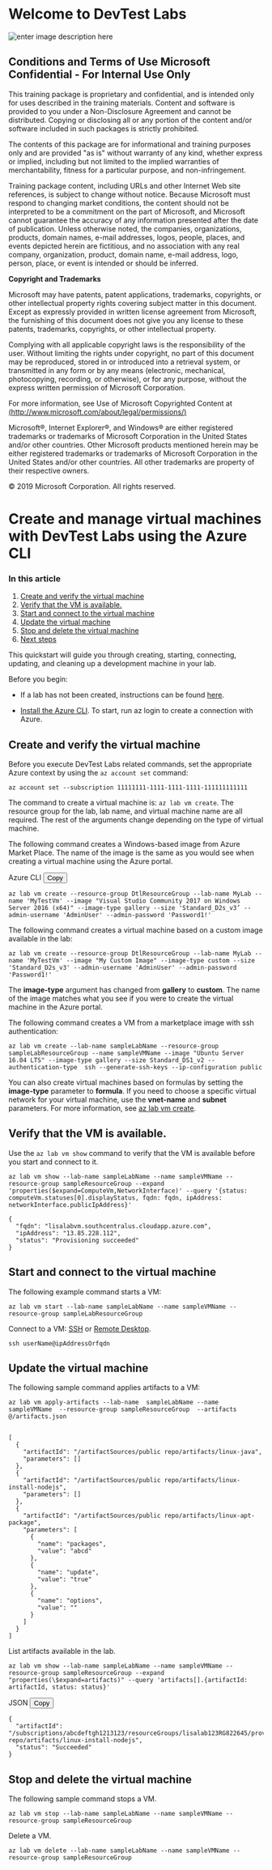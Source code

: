# Welcome to DevTest Labs

![enter image description here](content/Microsoft.png)

## Conditions and Terms of Use Microsoft Confidential - For Internal Use Only

This training package is proprietary and confidential, and is intended only for uses described in the training materials. Content and software is provided to you under a Non-Disclosure Agreement and cannot be distributed. Copying or disclosing all or any portion of the content and/or software included in such packages is strictly prohibited.

The contents of this package are for informational and training purposes only and are provided "as is" without warranty of any kind, whether express or implied, including but not limited to the implied warranties of merchantability, fitness for a particular purpose, and non-infringement.

Training package content, including URLs and other Internet Web site references, is subject to change without notice. Because Microsoft must respond to changing market conditions, the content should not be interpreted to be a commitment on the part of Microsoft, and Microsoft cannot guarantee the accuracy of any information presented after the date of publication. Unless otherwise noted, the companies, organizations, products, domain names, e-mail addresses, logos, people, places, and events depicted herein are fictitious, and no association with any real company, organization, product, domain name, e-mail address, logo, person, place, or event is intended or should be inferred.

**Copyright and Trademarks**

Microsoft may have patents, patent applications, trademarks, copyrights, or other intellectual property rights covering subject matter in this document. Except as expressly provided in written license agreement from Microsoft, the furnishing of this document does not give you any license to these patents, trademarks, copyrights, or other intellectual property.

Complying with all applicable copyright laws is the responsibility of the user. Without limiting the rights under copyright, no part of this document may be reproduced, stored in or introduced into a retrieval system, or transmitted in any form or by any means (electronic, mechanical, photocopying, recording, or otherwise), or for any purpose, without the express written permission of Microsoft Corporation.

For more information, see Use of Microsoft Copyrighted Content at [(http://www.microsoft.com/about/legal/permissions/)](http://www.microsoft.com/about/legal/permissions/)

Microsoft®, Internet Explorer®, and Windows® are either registered trademarks or trademarks of Microsoft Corporation in the United States and/or other countries. Other Microsoft products mentioned herein may be either registered trademarks or trademarks of Microsoft Corporation in the United States and/or other countries. All other trademarks are property of their respective owners.

© 2019 Microsoft Corporation.  All rights reserved.

# Create and manage virtual machines with DevTest Labs using the Azure CLI

### In this article

1.  [Create and verify the virtual machine](#create-and-verify-the-virtual-machine)
2.  [Verify that the VM is available.](#verify-that-the-vm-is-available)
3.  [Start and connect to the virtual machine](#start-and-connect-to-the-virtual-machine)
4.  [Update the virtual machine](#update-the-virtual-machine)
5.  [Stop and delete the virtual machine](#stop-and-delete-the-virtual-machine)
6.  [Next steps](#next-steps)

This quickstart will guide you through creating, starting, connecting, updating, and cleaning up a development machine in your lab.

Before you begin:

*   If a lab has not been created, instructions can be found [here](devtest-lab-create-lab).

*   [Install the Azure CLI](/en-us/cli/azure/install-azure-cli). To start, run az login to create a connection with Azure.

## Create and verify the virtual machine[](#create-and-verify-the-virtual-machine)

Before you execute DevTest Labs related commands, set the appropriate Azure context by using the `az account set` command:


    az account set --subscription 11111111-1111-1111-1111-111111111111

The command to create a virtual machine is: `az lab vm create`. The resource group for the lab, lab name, and virtual machine name are all required. The rest of the arguments change depending on the type of virtual machine.

The following command creates a Windows-based image from Azure Market Place. The name of the image is the same as you would see when creating a virtual machine using the Azure portal.

<div class="codeHeader" id="code-try-1" data-bi-name="code-header"><span class="language">Azure CLI</span> <button class="action" data-bi-name="copy" aria-label="Copy code"><span class="docon docon-edit-copy" role="presentation"></span><span>Copy</span></button></div>

    az lab vm create --resource-group DtlResourceGroup --lab-name MyLab --name 'MyTestVm' --image "Visual Studio Community 2017 on Windows Server 2016 (x64)" --image-type gallery --size 'Standard_D2s_v3’ --admin-username 'AdminUser' --admin-password 'Password1!'

The following command creates a virtual machine based on a custom image available in the lab:


    az lab vm create --resource-group DtlResourceGroup --lab-name MyLab --name 'MyTestVm' --image "My Custom Image" --image-type custom --size 'Standard_D2s_v3' --admin-username 'AdminUser' --admin-password 'Password1!'

The **image-type** argument has changed from **gallery** to **custom**. The name of the image matches what you see if you were to create the virtual machine in the Azure portal.

The following command creates a VM from a marketplace image with ssh authentication:


    az lab vm create --lab-name sampleLabName --resource-group sampleLabResourceGroup --name sampleVMName --image "Ubuntu Server 16.04 LTS" --image-type gallery --size Standard_DS1_v2 --authentication-type  ssh --generate-ssh-keys --ip-configuration public 

You can also create virtual machines based on formulas by setting the **image-type** parameter to **formula**. If you need to choose a specific virtual network for your virtual machine, use the **vnet-name** and **subnet** parameters. For more information, see [az lab vm create](/en-us/cli/azure/lab/vm#az-lab-vm-create).

## Verify that the VM is available.[](#verify-that-the-vm-is-available)

Use the `az lab vm show` command to verify that the VM is available before you start and connect to it.

    az lab vm show --lab-name sampleLabName --name sampleVMName --resource-group sampleResourceGroup --expand 'properties($expand=ComputeVm,NetworkInterface)' --query '{status: computeVm.statuses[0].displayStatus, fqdn: fqdn, ipAddress: networkInterface.publicIpAddress}'

    {
      "fqdn": "lisalabvm.southcentralus.cloudapp.azure.com",
      "ipAddress": "13.85.228.112",
      "status": "Provisioning succeeded"
    }

## Start and connect to the virtual machine[](#start-and-connect-to-the-virtual-machine)

The following example command starts a VM:


    az lab vm start --lab-name sampleLabName --name sampleVMName --resource-group sampleLabResourceGroup

Connect to a VM: [SSH](../virtual-machines/linux/mac-create-ssh-keys) or [Remote Desktop](../virtual-machines/windows/connect-logon).


    ssh userName@ipAddressOrfqdn 

## Update the virtual machine[](#update-the-virtual-machine)

The following sample command applies artifacts to a VM:


    az lab vm apply-artifacts --lab-name  sampleLabName --name sampleVMName  --resource-group sampleResourceGroup  --artifacts @/artifacts.json


    [
      {
        "artifactId": "/artifactSources/public repo/artifacts/linux-java",
        "parameters": []
      },
      {
        "artifactId": "/artifactSources/public repo/artifacts/linux-install-nodejs",
        "parameters": []
      },
      {
        "artifactId": "/artifactSources/public repo/artifacts/linux-apt-package",
        "parameters": [
          {
            "name": "packages",
            "value": "abcd"
          },
          {
            "name": "update",
            "value": "true"
          },
          {
            "name": "options",
            "value": ""
          }
        ]
      } 
    ]

List artifacts available in the lab.


    az lab vm show --lab-name sampleLabName --name sampleVMName --resource-group sampleResourceGroup --expand "properties(\$expand=artifacts)" --query 'artifacts[].{artifactId: artifactId, status: status}'

<div class="codeHeader" id="code-try-11" data-bi-name="code-header"><span class="language">JSON</span> <button class="action" data-bi-name="copy" aria-label="Copy code"><span class="docon docon-edit-copy" role="presentation"></span><span>Copy</span></button></div>

    {
      "artifactId": "/subscriptions/abcdeftgh1213123/resourceGroups/lisalab123RG822645/providers/Microsoft.DevTestLab/labs/lisalab123/artifactSources/public repo/artifacts/linux-install-nodejs",
      "status": "Succeeded"
    }

## Stop and delete the virtual machine[](#stop-and-delete-the-virtual-machine)

The following sample command stops a VM.


    az lab vm stop --lab-name sampleLabName --name sampleVMName --resource-group sampleResourceGroup

Delete a VM.


    az lab vm delete --lab-name sampleLabName --name sampleVMName --resource-group sampleResourceGroup


